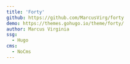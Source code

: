 ```yaml
---
title: 'Forty'
github: https://github.com/MarcusVirg/forty
demo: https://themes.gohugo.io/theme/forty/
author: Marcus Virginia
ssg:
  - Hugo
cms:
  - NoCms
---
```

